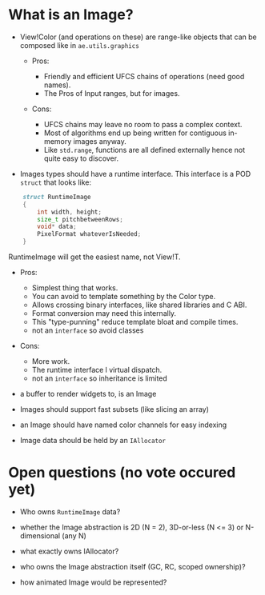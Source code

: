 # What is an Image?

- View!Color (and operations on these) are range-like objects that can be composed like in `ae.utils.graphics`

  * Pros:
      - Friendly and efficient UFCS chains of operations (need good names).
      - The Pros of Input ranges, but for images.

  * Cons:
      - UFCS chains may leave no room to pass a complex context.
      - Most of algorithms end up being written for contiguous in-memory images anyway.
      - Like `std.range`, functions are all defined externally hence not quite easy to discover.

- Images types should have a runtime interface. This interface is a POD `struct`
  that looks like:
```d
    struct RuntimeImage
    {
        int width, height;
        size_t pitchbetweenRows;
        void* data;
        PixelFormat whateverIsNeeded;
    }
```

  RuntimeImage will get the easiest name, not View!T.

  * Pros:
      - Simplest thing that works.
      - You can avoid to template something by the Color type.
      - Allows crossing binary interfaces, like shared libraries and C ABI.
      - Format conversion may need this internally.
      - This "type-punning" reduce template bloat and compile times.
      - not an `interface` so avoid classes

  * Cons:
      - More work.
      - The runtime interface l virtual dispatch.
      - not an `interface` so inheritance is limited

- a buffer to render widgets to, is an Image

- Images should support fast subsets (like slicing an array)

- an Image should have named color channels for easy indexing

- Image data should be held by an `IAllocator`


# Open questions (no vote occured yet)

- Who owns `RuntimeImage` data?

- whether the Image abstraction is 2D (N = 2), 3D-or-less (N <= 3) or N-dimensional (any N)

- what exactly owns IAllocator?

- who owns the Image abstraction itself (GC, RC, scoped ownership)?

- how animated Image would be represented?
